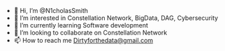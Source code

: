 - 👋 Hi, I’m @N1cholasSmith
- 👀 I’m interested in Constellation Network, BigData, DAG, Cybersecurity
- 🌱 I’m currently learning Software development
- 💞️ I’m looking to collaborate on Constellation Network
- 📫 How to reach me Dirtyforthedata@gmail.com

<!---
N1cholasSmith/N1cholasSmith is a ✨ special ✨ repository because its `README.md` (this file) appears on your GitHub profile.
You can click the Preview link to take a look at your changes.
--->
